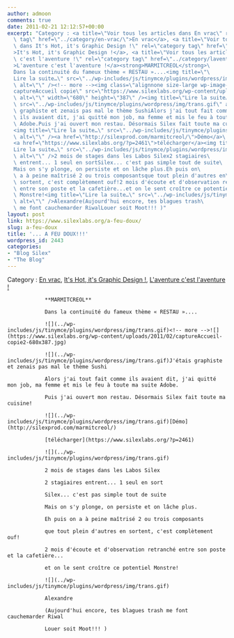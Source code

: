 ```yaml
---
author: admoon
comments: true
date: 2011-02-21 12:12:57+00:00
excerpt: "Category : <a title=\"Voir tous les articles dans En vrac\" rel=\"category\
  \ tag\" href=\"../category/en-vrac/\">En vrac</a>, <a title=\"Voir tous les articles\
  \ dans It's Hot, it's Graphic Design !\" rel=\"category tag\" href=\"../category/its-hot-its-graphic-design/\"\
  >It's Hot, it's Graphic Design !</a>, <a title=\"Voir tous les articles dans L'aventure\
  \ c'est l'aventure !\" rel=\"category tag\" href=\"../category/laventure-cest-laventure/\"\
  >L'aventure c'est l'aventure !</a><strong>MARMITCREOL</strong>\
  Dans la continuité du fameux thème « RESTAU »....<img title=\"\
  Lire la suite…\" src=\"../wp-includes/js/tinymce/plugins/wordpress/img/trans.gif\"\
  \ alt=\"\" /><!-- more --><img class=\"alignnone size-large wp-image-2462\" title=\"\
  captureAccueil copie\" src=\"https://www.silexlabs.org/wp-content/uploads/2011/02/captureAccueil-copie2-680x387.jpg\"\
  \ alt=\"\" width=\"680\" height=\"387\" /><img title=\"Lire la suite…\"\
  \ src=\"../wp-includes/js/tinymce/plugins/wordpress/img/trans.gif\" alt=\"\" />J'étais\
  \ graphiste et zenais pas mal le thème SushiAlors j'ai tout fait comme\
  \ ils avaient dit, j'ai quitté mon job, ma femme et mis le feu à toute ma suite\
  \ Adobe.Puis j'ai ouvert mon restau. Désormais Silex fait toute ma cuisine!\
  <img title=\"Lire la suite…\" src=\"../wp-includes/js/tinymce/plugins/wordpress/img/trans.gif\"\
  \ alt=\"\" /><a href=\"http://silexprod.com/marmitcreol/\">Démo</a>\
  <a href=\"https://www.silexlabs.org/?p=2461\">télécharger</a><img title=\"\
  Lire la suite…\" src=\"../wp-includes/js/tinymce/plugins/wordpress/img/trans.gif\"\
  \ alt=\"\" />2 mois de stages dans les Labos Silex2 stagiaires\
  \ entrent... 1 seul en sortSilex... c'est pas simple tout de suite\
  Mais on s'y plonge, on persiste et on lâche plus.Eh puis on\
  \ a à peine maîtrisé 2 ou trois composantsque tout plein d'autres en\
  \ sortent, c'est complètement ouf!2 mois d'écoute et d'observation retranché\
  \ entre son poste et la cafetière...et on le sent croître ce potentiel\
  \ Monstre!<img title=\"Lire la suite…\" src=\"../wp-includes/js/tinymce/plugins/wordpress/img/trans.gif\"\
  \ alt=\"\" />Alexandre(Aujourd'hui encore, tes blagues trash\
  \ me font cauchemarder RiwalLouer soit Moot!!! )"
layout: post
link: https://www.silexlabs.org/a-feu-doux/
slug: a-feu-doux
title: '... A FEU DOUX!!!'
wordpress_id: 2443
categories:
- "Blog Silex"
- "The Blog"
---
```


Category : [En vrac](../category/en-vrac/), [It's Hot, it's Graphic Design !](../category/its-hot-its-graphic-design/), [L'aventure c'est l'aventure !](../category/laventure-cest-laventure/)

				**MARMITCREOL**

				Dans la continuité du fameux thème « RESTAU »....

				![](../wp-includes/js/tinymce/plugins/wordpress/img/trans.gif)<!-- more -->![](https://www.silexlabs.org/wp-content/uploads/2011/02/captureAccueil-copie2-680x387.jpg)

				![](../wp-includes/js/tinymce/plugins/wordpress/img/trans.gif)J'étais graphiste et zenais pas mal le thème Sushi

				Alors j'ai tout fait comme ils avaient dit, j'ai quitté mon job, ma femme et mis le feu à toute ma suite Adobe.

				Puis j'ai ouvert mon restau. Désormais Silex fait toute ma cuisine!

				![](../wp-includes/js/tinymce/plugins/wordpress/img/trans.gif)[Démo](http://silexprod.com/marmitcreol/)

				[télécharger](https://www.silexlabs.org/?p=2461)

				![](../wp-includes/js/tinymce/plugins/wordpress/img/trans.gif)

				2 mois de stages dans les Labos Silex

				2 stagiaires entrent... 1 seul en sort

				Silex... c'est pas simple tout de suite

				Mais on s'y plonge, on persiste et on lâche plus.

				Eh puis on a à peine maîtrisé 2 ou trois composants

				que tout plein d'autres en sortent, c'est complètement ouf!

				2 mois d'écoute et d'observation retranché entre son poste et la cafetière...

				et on le sent croître ce potentiel Monstre!

				![](../wp-includes/js/tinymce/plugins/wordpress/img/trans.gif)

				Alexandre

				(Aujourd'hui encore, tes blagues trash me font cauchemarder Riwal

				Louer soit Moot!!! )
